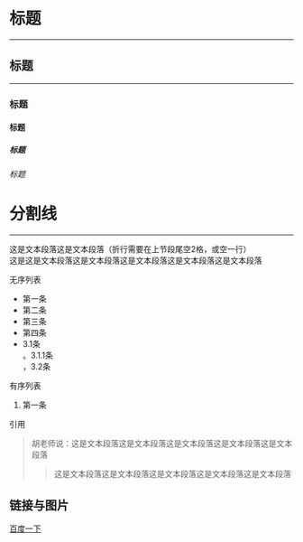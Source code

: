 # 标题
----
## 标题
----
### 标题
#### 标题
##### 标题
###### 标题 


# 分割线
----
这是文本段落这是文本段落（折行需要在上节段尾空2格，或空一行）  
这是<a>这是文本段落这是文本段落这是文本段落这是文本段落这是文本段落



无序列表
* 第一条
* 第二条
* 第三条
* 第四条
* 3.1条  
  。3.1.1条  
  ，3.2条  

有序列表
1. 第一条



引用  
> 胡老师说：这是文本段落这是文本段落这是文本段落这是文本段落这是文本段落  
>>这是文本段落这是文本段落这是文本段落这是文本段落这是文本段落  

## 链接与图片
[百度一下](https://www.baidu.com/)

